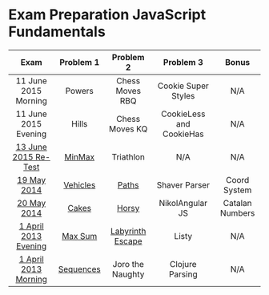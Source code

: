 # Exam Preparation JavaScript Fundamentals

| Exam | Problem 1 | Problem 2 | Problem 3 | Bonus |
| :-: | :-: | :-: | :-: | :-: |
| 11 June 2015 Morning | Powers | Chess Moves RBQ | Cookie Super Styles | N/A |
| 11 June 2015 Evening | Hills | Chess Moves KQ | CookieLess and CookieHas | N/A |
| [13 June 2015 Re-Test](http://bgcoder.com/Contests/Practice/Index/248) | [MinMax](./MinMax) | Triathlon | N/A | N/A |
| [19 May 2014](http://bgcoder.com/Contests/Practice/Index/187) | [Vehicles](./Vehicles) | [Paths](./Paths) | Shaver Parser | Coord System |
| [20 May 2014](http://bgcoder.com/Contests/Practice/Index/189) | [Cakes](./Cakes) | [Horsy](./Horsy) | NikolAngular JS | Catalan Numbers |
| [1 April 2013 Evening](http://bgcoder.com/Contests/Practice/Index/75) | [Max Sum](./MaxSum) | [Labyrinth Escape](./LabyrinthEscape) | Listy | N/A |
| [1 April 2013 Morning](http://bgcoder.com/Contests/Practice/Index/74) | [Sequences](./Sequences) | Joro the Naughty | Clojure Parsing | N/A |